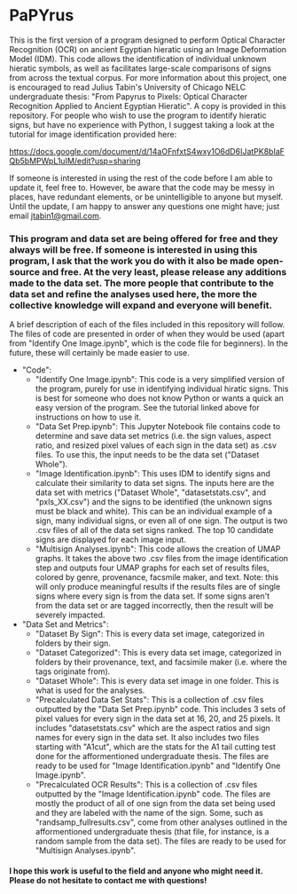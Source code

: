 # PaPYrus
This is the first version of a program designed to perform Optical Character Recognition (OCR) on ancient Egyptian hieratic using an Image Deformation Model (IDM). This code allows the identification of individual unknown hieratic symbols, as well as facilitates large-scale comparisons of signs from across the textual corpus. For more information about this project, one is encouraged to read Julius Tabin's University of Chicago NELC undergraduate thesis: "From Papyrus to Pixels: Optical Character Recognition Applied to Ancient Egyptian Hieratic". A copy is provided in this repository. For people who wish to use the program to identify hieratic signs, but have no experience with Python, I suggest taking a look at the tutorial for image identification provided here:

https://docs.google.com/document/d/14aOFnfxtS4wxy1O6dD6IJatPK8bIaFQb5bMPWpL1uIM/edit?usp=sharing

If someone is interested in using the rest of the code before I am able to update it, feel free to. However, be aware that the code may be messy in places, have redundant elements, or be unintelligible to anyone but myself. Until the update, I am happy to answer any questions one might have; just email jtabin1@gmail.com.

### This program and data set are being offered for free and they always will be free. If someone is interested in using this program, I ask that the work you do with it also be made open-source and free. At the very least, please release any additions made to the data set. The more people that contribute to the data set and refine the analyses used here, the more the collective knowledge will expand and everyone will benefit. 

A brief description of each of the files included in this repository will follow. The files of code are presented in order of when they would be used (apart from "Identify One Image.ipynb", which is the code file for beginners). In the future, these will certainly be made easier to use.

- "Code":
  - "Identify One Image.ipynb": This code is a very simplified version of the program, purely for use in identifying individual hiratic signs. This is best for someone who does not know Python or wants a quick an easy version of the program. See the tutorial linked above for instructions on how to use it.    
  - "Data Set Prep.ipynb": This Jupyter Notebook file contains code to determine and save data set metrics (i.e. the sign values, aspect ratio, and resized pixel values of each sign in the data set) as .csv files. To use this, the input needs to be the data set ("Dataset Whole"). 
  - "Image Identification.ipynb": This uses IDM to identify signs and calculate their similarity to data set signs. The inputs here are the data set  with metrics ("Dataset Whole", "datasetstats.csv", and "pxls_XX.csv") and the signs to be identified (the unknown signs must be black and white). This can be an individual example of a sign, many individual signs, or even all of one sign. The output is two .csv files of all of the data set signs ranked. The top 10 candidate signs are displayed for each image input. 
  - "Multisign Analyses.ipynb": This code allows the creation of UMAP graphs. It takes the above two .csv files from the image identification step and outputs four UMAP graphs for each set of results files, colored by genre, provenance, facsmile maker, and text. Note: this will only produce meaningful results if the results files are of single signs where every sign is from the data set. If some signs aren't from the data set or are tagged incorrectly, then the result will be severely impacted.  
- "Data Set and Metrics":
  - "Dataset By Sign": This is every data set image, categorized in folders by their sign.
  - "Dataset Categorized": This is every data set image, categorized in folders by their provenance, text, and facsimile maker (i.e. where the tags originate from).
  - "Dataset Whole": This is every data set image in one folder. This is what is used for the analyses.
  - "Precalculated Data Set Stats": This is a collection of .csv files outputted by the "Data Set Prep.ipynb" code. This includes 3 sets of pixel values for every sign in the data set at 16, 20, and 25 pixels. It includes "datasetstats.csv" which are the aspect ratios and sign names for every sign in the data set. It also includes two files starting with "A1cut", which are the stats for the A1 tail cutting test done for the afformentioned undergraduate thesis. The files are ready to be used for "Image Identification.ipynb" and "Identify One Image.ipynb".
  -  "Precalculated OCR Results": This is a collection of .csv files outputted by the "Image Identification.ipynb" code. The files are mostly the product of all of one sign from the data set being used and they are labeled with the name of the sign. Some, such as "randsamp_fullresults.csv", come from other analyses outlined in the afformentioned undergraduate thesis (that file, for instance, is a random sample from the data set). The files are ready to be used for "Multisign Analyses.ipynb".

#### I hope this work is useful to the field and anyone who might need it. Please do not hesitate to contact me with questions!
